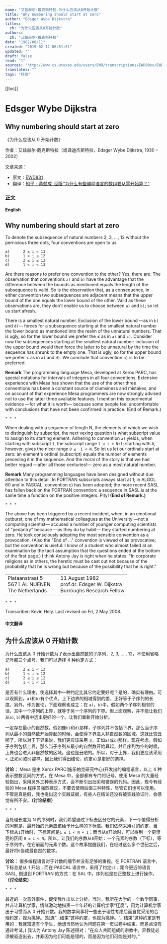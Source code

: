 ```yaml
---
name: "艾兹赫尔·戴克斯特拉-为什么应该从0开始计数"
title: "Why numbering should start at zero"
author: "Edsger Wybe Dijkstra"
titles:
  zh: "为什么应该从0开始计数"
authors:
  zh: "艾兹赫尔·戴克斯特拉"
date: "1982/08/11"
created: "2019-02-12 06:51:51"
updated: ""
draft: false
read: "1"
sources: "http://www.cs.utexas.edu/users/EWD/transcriptions/EWD08xx/EWD831.html"
translates: ""
tags: "科技"
---
```


[[toc]]

# Edsger Wybe Dijkstra

## Why numbering should start at zero

《为什么应该从 0 开始计数》

作者：艾兹赫尔·戴克斯特拉（或译迪杰斯特拉，Edsger Wybe Dijkstra, 1930 – 2002）

文章来源：

- 原文：[EWD831](http://www.cs.utexas.edu/users/EWD/transcriptions/EWD08xx/EWD831.html)
- 翻译：[知乎 - 黄兢成, 回答“为什么有些编程语言的数组要从零开始算？”](https://www.zhihu.com/question/24289367/answer/30932357)

### 正文

<!-- tabs:start -->

#### **English**

## Why numbering should start at zero

To denote the subsequence of natural numbers 2, 3, ..., 12 without the pernicious three dots, four conventions are open to us

```
a) 		2 ≤ i < 13
b) 		1 < i ≤ 12
c) 		2 ≤ i ≤ 12
d) 		1 < i < 13
```

Are there reasons to prefer one convention to the other? Yes, there are. The observation that conventions `a)` and `b)` have the advantage that the difference between the bounds as mentioned equals the length of the subsequence is valid. So is the observation that, as a consequence, in either convention two subsequences are adjacent means that the upper bound of the one equals the lower bound of the other. Valid as these observations are, they don't enable us to choose between `a)` and `b)`; so let us start afresh.

There is a smallest natural number. Exclusion of the lower bound —as in `b)` and `d)`— forces for a subsequence starting at the smallest natural number the lower bound as mentioned into the realm of the unnatural numbers. That is ugly, so for the lower bound we prefer the ≤ as in `a)` and `c)`. Consider now the subsequences starting at the smallest natural number: inclusion of the upper bound would then force the latter to be unnatural by the time the sequence has shrunk to the empty one. That is ugly, so for the upper bound we prefer < as in `a)` and `d)`. We conclude that convention `a)` is to be preferred.

**Remark**
The programming language Mesa, developed at Xerox PARC, has special notations for intervals of integers in all four conventions. Extensive experience with Mesa has shown that the use of the other three conventions has been a constant source of clumsiness and mistakes, and on account of that experience Mesa programmers are now strongly advised not to use the latter three available features. I mention this experimental evidence —for what it is worth— because some people feel uncomfortable with conclusions that have not been confirmed in practice.
(End of Remark.)

`* * *`

When dealing with a sequence of length N, the elements of which we wish to distinguish by subscript, the next vexing question is what subscript value to assign to its starting element. Adhering to convention `a)` yields, when starting with subscript `1`, the subscript range `1 ≤ i < N+1`; starting with `0`, however, gives the nicer range `0 ≤  i < N`. So let us let our ordinals start at zero: an element's ordinal (subscript) equals the number of elements preceding it in the sequence. And the moral of the story is that we had better regard —after all those centuries!— zero as a most natural number.

**Remark**
Many programming languages have been designed without due attention to this detail. In FORTRAN subscripts always start at 1; in ALGOL 60 and in PASCAL, convention c) has been adopted; the more recent SASL has fallen back on the FORTRAN convention: a sequence in SASL is at the same time a function on the positive integers. Pity!
**(End of Remark.)**

`* * *`

The above has been triggered by a recent incident, when, in an emotional outburst, one of my mathematical colleagues at the University —not a computing scientist— accused a number of younger computing scientists of "pedantry" because —as they do by habit— they started numbering at zero. He took consciously adopting the most sensible convention as a provocation. (Also the "End of ..." convention is viewed of as provocative; but the convention is useful: I know of a student who almost failed at an examination by the tacit assumption that the questions ended at the bottom of the first page.) I think Antony Jay is right when he states: "In corporate religions as in others, the heretic must be cast out not because of the probability that he is wrong but because of the possibility that he is right."

|                                                      |     |                                                                            |
| ---------------------------------------------------- | --- | -------------------------------------------------------------------------- |
| Plataanstraat 5<br>5671 AL NUENEN<br>The Netherlands |     | 11 August 1982<br>prof.dr. Edsger W. Dijkstra<br>Burroughs Research Fellow |

`* * *`

Transcriber: Kevin Hely.
Last revised on Fri, 2 May 2008.

#### **中文翻译**

## 为什么应该从 0 开始计数

为什么应该从 0 开始计数为了表示出自然数的子序列，2, 3, ... , 12，不使用省略记号那三个点号，我们可以选择 4 种约定方式：

```
a) 		2 ≤ i < 13
b) 		1 < i ≤ 12
c) 		2 ≤ i ≤ 12
d) 		1 < i < 13
```

是否有什么理由，使选择其中一种约定比其它约定要好呢？是的，确实有理由。可以观察到，`a)`和`b)`有个优点，上下边界的相减得到的差，正好等于子序列的长度。另外，作为推论，下面观察也成立：在 `a)`，`b)`中，假如两个子序列相邻的话，其中一个序列的上界，就等于另一个序列的下界。但上面观察，并不能让我们从`a)`, `b)`两者中选出更好的一个。让我们重新开始分析。

一定存在最小的自然数。假如像`b)`和`d)`那样，子序列并不包括下界，那么当子序列从最小的自然数开始算起的时候，会使得下界进入非自然数的区域。这就比较丑陋了。所以对于下界来说，我们更应该采用 ≤，正如`a)`或`c)`那样。现在考虑，假如子序列包括上界，那么当子序列从最小的自然数开始算起，并且序列为空的时候，上界也会进入非自然数的区域。这也是丑陋的。所以，对于上界，我们更应该采用`<`, 正如`a)`或`b)`那样。因此我们得出结论，约定`a)`是更好的选择。

**讨论：**
Mesa 是由 Xerox PARC(施乐帕克研究中心)开发出的编程语言，以上 4 种表示整数区间的方式，在 Mesa 中，全部都有专门的记号。使用 Mesa 的大量经验指出，采用另外三种表示方式，会不断引出拙劣和错误的代码。因此，现今有经验的 Mesa 程序员强烈建议，不要去使用后面三种特性，尽管它们也可以使用。不管是真是假，我也提出这个实践证据，有些人在结论还没有被实践验证时，会感觉有所不安。**（讨论结束）**

`* * *`

当处理长度为 N 的序列时，我们希望通过下标去区分它的元素，下一个值得分析的问题是，最开始的元素应该给予什么样的下标值。我们依然采用`a)`的约定，当下标从`1`开始时，下标区间是`1 ≤ i < N + 1`；而当从`0`开始时，可以得到一个更漂亮的区间 `0 ≤ i < N`。所以，让我们的序数从`0`开始：一个元素的序数（下标），等于序列中，在它前面的元素个数。这个故事提醒我们，在经过这么多个世纪之后，最好将`0`当成最自然的数字。

**讨论：**
很多编程语言对于计数的细节并没有足够的重视。在 FORTRAN 语言中，下标总是从 1 开始；而在 PASCAL 语言中，采用了约定`c)`；距今更近的语言 SASL, 倒退到 FORTRAN 的方式：在 SAL 中，序列也是在正整数上进行操作。
**（讨论结束）**

`* * *`

最近的一次意外事件，促使我作出以上分析。当时，我所在大学的一个数学同事，并非计算机学家，情绪激动地指责一个年轻的计算机学家“迂腐”，因为计算机学家出于习惯而从 0 开始计数。我的数学同事将一些出于理性考虑后而自觉采用的合理约定，视为挑衅。(就连“...结束”这种约定，也视为挑衅。“...结束”这种约定是有用的：我就知道有个学生，他想当然地认为问题在第一页试卷中结束，而差点没有通过考试。) 我认为 Antony Jay 陈述得对：“在众人共同组成的宗教中，异教徒必须被驱逐出去，并非因为他们可能是错的，而是因为他们可能是对的。”

<!-- tabs:end -->
